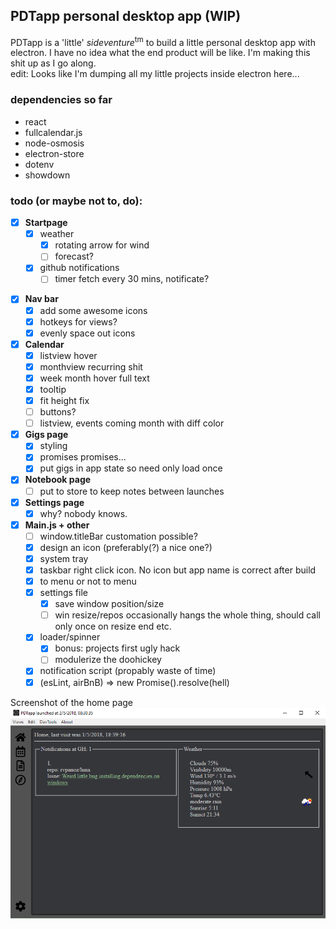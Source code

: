 ## PDTapp personal desktop app (WIP)

PDTapp is a 'little' *sideventure*<sup>tm</sup> to build a little personal desktop app with electron.
I have no idea what the end product will be like. I'm making this shit up as I go along.  
edit: Looks like I'm dumping all my little projects inside electron here...

### dependencies so far
* react
* fullcalendar.js
* node-osmosis
* electron-store
* dotenv
* showdown

### todo (or maybe not to, do):

* [x] **Startpage**
  - [x] weather
    - [x] rotating arrow for wind
	- [ ] forecast?
  - [x] github notifications
    - [ ] timer fetch every 30 mins, notificate?
- [x] **Nav bar**
  - [x] add some awesome icons
  - [x] hotkeys for views?  
  - [x] evenly space out icons
- [x] **Calendar** 
  - [x] listview hover
  - [x] monthview recurring shit
  - [x] week month hover full text
  - [x] tooltip
  - [x] fit height fix
  - [ ] buttons?
  - [ ] listview, events coming month with diff color
- [x] **Gigs page**
  - [x] styling
  - [x] promises promises...
  - [x] put gigs in app state so need only load once  
- [x] **Notebook page**
  - [ ] put to store to keep notes between launches
- [x] **Settings page**
  - [x] why? nobody knows.
- [x] **Main.js + other**
	- [ ] window.titleBar customation possible?
	- [x] design an icon (preferably(?) a nice one?)
	- [x] system tray
	- [x] taskbar right click icon. No icon but app name is correct after build
	- [x] to menu or not to menu
	- [x] settings file
		- [x] save window position/size
		- [ ] win resize/repos occasionally hangs the whole thing, should call only once on resize end etc.
	- [x] loader/spinner
		- [x] bonus: projects first ugly hack
		- [ ] modulerize the doohickey 
	- [x] notification script  (propably waste of time)
	- [x] (esLint, airBnB) => new Promise().resolve(hell)  

Screenshot of the home page  
![2018-05-02_0951.png](src/assets/img/2018-05-02_0951.png)